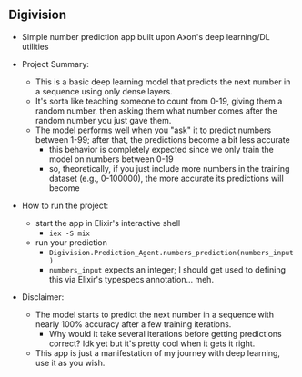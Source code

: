 ## Digivision

- Simple number prediction app built upon Axon's deep learning/DL utilities

- Project Summary:
	- This is a basic deep learning model that predicts the next number in a sequence using only dense layers.
	- It's sorta like teaching someone to count from 0-19, giving them a random number, then asking them what number comes after the random number you just gave them.
	- The model performs well when you "ask" it to predict numbers between 1-99; after that, the predictions become a bit less accurate
		- this behavior is completely expected since we only train the model on numbers between 0-19
		- so, theoretically, if you just include more numbers in the training dataset (e.g., 0-100000), the more accurate its predictions will become

- How to run the project:
	- start the app in Elixir's interactive shell
		- `iex -S mix`
	- run your prediction
		- `Digivision.Prediction_Agent.numbers_prediction(numbers_input)`
		- `numbers_input` expects an integer; I should get used to defining this via Elixir's typespecs annotation... meh.

- Disclaimer:
	- The model starts to predict the next number in a sequence with nearly 100% accuracy after a few training iterations.
		- Why would it take several iterations before getting predictions correct? Idk yet but it's pretty cool when it gets it right.
	- This app is just a manifestation of my journey with deep learning, use it as you wish.
